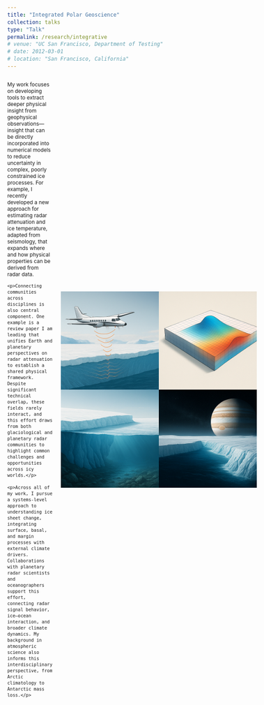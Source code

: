 ```yaml
---
title: "Integrated Polar Geoscience"
collection: talks
type: "Talk"
permalink: /research/integrative
# venue: "UC San Francisco, Department of Testing"
# date: 2012-03-01
# location: "San Francisco, California"
---
```

<div style="display: flex; align-items: center; justify-content: space-between; margin-top: 1em;">

  <div style="flex: 1; padding-right: 20px; font-size: 0.85em;">
    <p>My work focuses on developing tools to extract deeper physical insight from geophysical observations—insight that can be directly incorporated into numerical models to reduce uncertainty in complex, poorly constrained ice processes. For example, I recently developed a new approach for estimating radar attenuation and ice temperature, adapted from seismology, that expands where and how physical properties can be derived from radar data.</p>

    <p>Connecting communities across disciplines is also central component. One example is a review paper I am leading that unifies Earth and planetary perspectives on radar attenuation to establish a shared physical framework. Despite significant technical overlap, these fields rarely interact, and this effort draws from both glaciological and planetary radar communities to highlight common challenges and opportunities across icy worlds.</p>

    <p>Across all of my work, I pursue a systems-level approach to understanding ice sheet change, integrating surface, basal, and margin processes with external climate drivers. Collaborations with planetary radar scientists and oceanographers support this effort, connecting radar signal behavior, ice–ocean interaction, and broader climate dynamics. My background in atmospheric science also informs this interdisciplinary perspective, from Arctic climatology to Antarctic mass loss.</p>
  </div>

  <div style="flex-shrink: 0; display: flex; align-items: center; justify-content: flex-end;">
    <img src="/images/integrative.png" alt="Polar Geoscience Icon" style="width: 450px;">
  </div>

</div>


